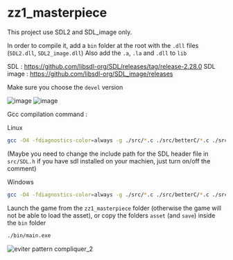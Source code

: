 # zz1_masterpiece

This project use SDL2 and SDL_image only.

In order to compile it, add a `bin` folder at the root with the `.dll` files (`SDL2.dll`, `SDL2_image.dll`)
Also add the `.a`, `.la` and `.dll` to `lib`

SDL : https://github.com/libsdl-org/SDL/releases/tag/release-2.28.0
SDL image : https://github.com/libsdl-org/SDL_image/releases

Make sure you choose the `devel` version

![image](https://github.com/Thomas-Mewily/zz1_sprite/assets/40406187/f46707bf-7fe6-4a50-ae56-72fa59ff2792)
![image](https://github.com/Thomas-Mewily/zz1_sprite/assets/40406187/e623163d-3302-4a66-927c-426f0a45040f)

Gcc compilation command :

Linux
```bash
gcc -O4 -fdiagnostics-color=always -g ./src/*.c ./src/betterC/*.c ./src/context/*.c ./src/util/*.c ./src/collection/*.c ./src/scene/*.c ./src/ordi/*.c ./src/game/*.c -Wall -Wextra -Iinclude -Llib -lSDL2main -lSDL2 -lSDL2_image -lm -o ./bin/main.exe
```
(Maybe you need to change the include path for the SDL header file in `src/SDL.h` if you have sdl installed on your machien, just turn on/off the comment)

Windows
```bash
gcc -O4 -fdiagnostics-color=always -g ./src/*.c ./src/betterC/*.c ./src/context/*.c ./src/util/*.c ./src/collection/*.c ./src/scene/*.c ./src/ordi/*.c ./src/game/*.c -Wall -Wextra -Iinclude -Llib -lmingw32 -lSDL2main -lSDL2 -lSDL2_image -o ./bin/main.exe
```

Launch the game from the `zz1_masterpiece` folder (otherwise the game will not be able to load the asset), or copy the folders `asset` (and `save`) inside the `bin` folder
```bash
./bin/main.exe
```

![eviter pattern compliquer_2](https://github.com/Thomas-Mewily/zz1_masterpiece/assets/40406187/6564b68b-eaf5-4580-8e07-01308de9a971)
